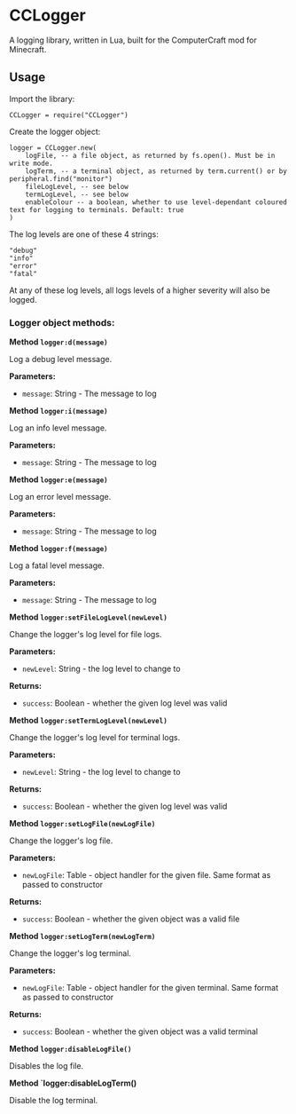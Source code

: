 # CCLogger
A logging library, written in Lua, built for the ComputerCraft mod for Minecraft.

## Usage

Import the library:

    CCLogger = require("CCLogger")

Create the logger object:

    logger = CCLogger.new(
        logFile, -- a file object, as returned by fs.open(). Must be in write mode.
        logTerm, -- a terminal object, as returned by term.current() or by peripheral.find("monitor")
        fileLogLevel, -- see below
        termLogLevel, -- see below
        enableColour -- a boolean, whether to use level-dependant coloured text for logging to terminals. Default: true
    )

The log levels are one of these 4 strings:

    "debug"
    "info"
    "error"
    "fatal"

At any of these log levels, all logs levels of a higher severity will also be logged.

### Logger object methods:

**Method `logger:d(message)`**

Log a debug level message.

**Parameters:**

- `message`: String - The message to log

**Method `logger:i(message)`**

Log an info level message.

**Parameters:**

- `message`: String - The message to log

**Method `logger:e(message)`**

Log an error level message.

**Parameters:**

- `message`: String - The message to log

**Method `logger:f(message)`**

Log a fatal level message.

**Parameters:**

- `message`: String - The message to log

**Method `logger:setFileLogLevel(newLevel)`**

Change the logger's log level for file logs.

**Parameters:**

- `newLevel`: String - the log level to change to

**Returns:**

- `success`: Boolean - whether the given log level was valid

**Method `logger:setTermLogLevel(newLevel)`**

Change the logger's log level for terminal logs.

**Parameters:**

- `newLevel`: String - the log level to change to

**Returns:**

- `success`: Boolean - whether the given log level was valid

**Method `logger:setLogFile(newLogFile)`**

Change the logger's log file.

**Parameters:**

- `newLogFile`: Table - object handler for the given file. Same format as passed to constructor

**Returns:**

- `success`: Boolean - whether the given object was a valid file

**Method `logger:setLogTerm(newLogTerm)`**

Change the logger's log terminal.

**Parameters:**

- `newLogFile`: Table - object handler for the given terminal. Same format as passed to constructor

**Returns:**

- `success`: Boolean - whether the given object was a valid terminal

**Method `logger:disableLogFile()`**

Disables the log file.

**Method `logger:disableLogTerm()**

Disable the log terminal.